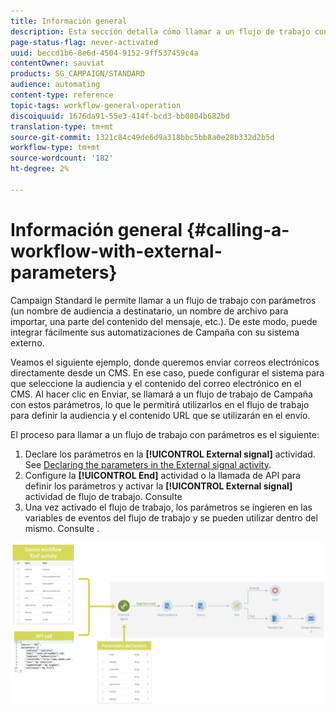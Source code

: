 ```yaml
---
title: Información general
description: Esta sección detalla cómo llamar a un flujo de trabajo con parámetros externos.
page-status-flag: never-activated
uuid: beccd1b6-8e6d-4504-9152-9ff537459c4a
contentOwner: sauviat
products: SG_CAMPAIGN/STANDARD
audience: automating
content-type: reference
topic-tags: workflow-general-operation
discoiquuid: 1676da91-55e3-414f-bcd3-bb0804b682bd
translation-type: tm+mt
source-git-commit: 1321c84c49de6d9a318bbc5bb8a0e28b332d2b5d
workflow-type: tm+mt
source-wordcount: '182'
ht-degree: 2%

---
```



# Información general {#calling-a-workflow-with-external-parameters}

Campaign Standard le permite llamar a un flujo de trabajo con parámetros (un nombre de audiencia a destinatario, un nombre de archivo para importar, una parte del contenido del mensaje, etc.). De este modo, puede integrar fácilmente sus automatizaciones de Campaña con su sistema externo.

Veamos el siguiente ejemplo, donde queremos enviar correos electrónicos directamente desde un CMS. En ese caso, puede configurar el sistema para que seleccione la audiencia y el contenido del correo electrónico en el CMS. Al hacer clic en Enviar, se llamará a un flujo de trabajo de Campaña con estos parámetros, lo que le permitirá utilizarlos en el flujo de trabajo para definir la audiencia y el contenido URL que se utilizarán en el envío.

El proceso para llamar a un flujo de trabajo con parámetros es el siguiente:

1. Declare los parámetros en la **[!UICONTROL External signal]** actividad. See [Declaring the parameters in the External signal activity](../../automating/using/declaring-parameters-external-signal.md).
1. Configure la **[!UICONTROL End]** actividad o la llamada de API para definir los parámetros y activar la **[!UICONTROL External signal]** actividad de flujo de trabajo. Consulte [](../../automating/using/defining-parameters-calling-workflow.md)
1. Una vez activado el flujo de trabajo, los parámetros se ingieren en las variables de eventos del flujo de trabajo y se pueden utilizar dentro del mismo. Consulte [](../../automating/using/customizing-workflow-external-parameters.md).

![](assets/extsignal_process.png)
